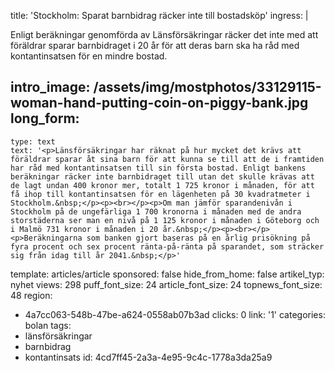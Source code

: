 title: 'Stockholm: Sparat barnbidrag räcker inte till bostadsköp'
ingress: |
  <p>Enligt beräkningar genomförda av Länsförsäkringar räcker det inte med att föräldrar sparar barnbidraget i 20 år för att deras barn ska ha råd med kontantinsatsen för en mindre bostad.
  </p>
  
intro_image: /assets/img/mostphotos/33129115-woman-hand-putting-coin-on-piggy-bank.jpg
long_form:
  -
    type: text
    text: '<p>Länsförsäkringar har räknat på hur mycket det krävs att föräldrar sparar åt sina barn för att kunna se till att de i framtiden har råd med kontantinsatsen till sin första bostad. Enligt bankens beräkningar räcker inte barnbidraget till utan det skulle krävas att de lagt undan 400 kronor mer, totalt 1 725 kronor i månaden, för att få ihop till kontantinsatsen för en lägenheten på 30 kvadratmeter i Stockholm.&nbsp;</p><p><br></p><p>Om man jämför sparandenivån i Stockholm på de ungefärliga 1 700 kronorna i månaden med de andra storstäderna ser man en nivå på 1 125 kronor i månaden i Göteborg och i Malmö 731 kronor i månaden i 20 år.&nbsp;</p><p><br></p><p>Beräkningarna som banken gjort baseras på en årlig prisökning på fyra procent och sex procent ränta-på-ränta på sparandet, som sträcker sig från idag till år 2041.&nbsp;</p>'
template: articles/article
sponsored: false
hide_from_home: false
artikel_typ: nyhet
views: 298
puff_font_size: 24
article_font_size: 24
topnews_font_size: 48
region:
  - 4a7cc063-548b-47be-a624-0558ab07b3ad
clicks: 0
link: '1'
categories: bolan
tags:
  - länsförsäkringar
  - barnbidrag
  - kontantinsats
id: 4cd7ff45-2a3a-4e95-9c4c-1778a3da25a9
